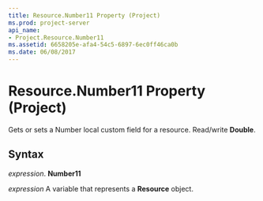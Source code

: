 ```yaml
---
title: Resource.Number11 Property (Project)
ms.prod: project-server
api_name:
- Project.Resource.Number11
ms.assetid: 6658205e-afa4-54c5-6897-6ec0ff46ca0b
ms.date: 06/08/2017
---
```



# Resource.Number11 Property (Project)

Gets or sets a Number local custom field for a resource. Read/write  **Double**.


## Syntax

 _expression_. **Number11**

 _expression_ A variable that represents a **Resource** object.



